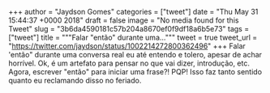 
+++
author = "Jaydson Gomes"
categories = ["tweet"]
date = "Thu May 31 15:44:37 +0000 2018"
draft = false
image = "No media found for this Tweet"
slug = "3b6da4590181c57b204a8670ef0f9df18a6b5e73"
tags = ["tweet"]
title = """Falar "então" durante uma..."""
tweet = true
tweet_url = "https://twitter.com/jaydson/status/1002214272800362496"
+++
Falar 'então" durante uma conversa real eu até entendo e tolero, apesar de achar horrível. Ok, é um artefato para pensar no que vai dizer, introdução, etc.
Agora, escrever "então" para iniciar uma frase?! PQP! 
Isso faz tanto sentido quanto eu reclamando disso no feriado.
